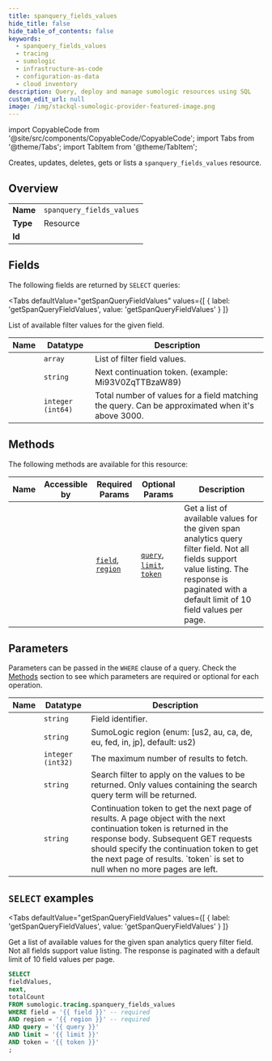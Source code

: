 ```yaml
--- 
title: spanquery_fields_values
hide_title: false
hide_table_of_contents: false
keywords:
  - spanquery_fields_values
  - tracing
  - sumologic
  - infrastructure-as-code
  - configuration-as-data
  - cloud inventory
description: Query, deploy and manage sumologic resources using SQL
custom_edit_url: null
image: /img/stackql-sumologic-provider-featured-image.png
---
```


import CopyableCode from '@site/src/components/CopyableCode/CopyableCode';
import Tabs from '@theme/Tabs';
import TabItem from '@theme/TabItem';

Creates, updates, deletes, gets or lists a <code>spanquery_fields_values</code> resource.

## Overview
<table><tbody>
<tr><td><b>Name</b></td><td><code>spanquery_fields_values</code></td></tr>
<tr><td><b>Type</b></td><td>Resource</td></tr>
<tr><td><b>Id</b></td><td><CopyableCode code="sumologic.tracing.spanquery_fields_values" /></td></tr>
</tbody></table>

## Fields

The following fields are returned by `SELECT` queries:

<Tabs
    defaultValue="getSpanQueryFieldValues"
    values={[
        { label: 'getSpanQueryFieldValues', value: 'getSpanQueryFieldValues' }
    ]}
>
<TabItem value="getSpanQueryFieldValues">

List of available filter values for the given field.

<table>
<thead>
    <tr>
    <th>Name</th>
    <th>Datatype</th>
    <th>Description</th>
    </tr>
</thead>
<tbody>
<tr>
    <td><CopyableCode code="fieldValues" /></td>
    <td><code>array</code></td>
    <td>List of filter field values.</td>
</tr>
<tr>
    <td><CopyableCode code="next" /></td>
    <td><code>string</code></td>
    <td>Next continuation token. (example: Mi93V0ZqTTBzaW89)</td>
</tr>
<tr>
    <td><CopyableCode code="totalCount" /></td>
    <td><code>integer (int64)</code></td>
    <td>Total number of values for a field matching the query. Can be approximated when it's above 3000.</td>
</tr>
</tbody>
</table>
</TabItem>
</Tabs>

## Methods

The following methods are available for this resource:

<table>
<thead>
    <tr>
    <th>Name</th>
    <th>Accessible by</th>
    <th>Required Params</th>
    <th>Optional Params</th>
    <th>Description</th>
    </tr>
</thead>
<tbody>
<tr>
    <td><a href="#getSpanQueryFieldValues"><CopyableCode code="getSpanQueryFieldValues" /></a></td>
    <td><CopyableCode code="select" /></td>
    <td><a href="#parameter-field"><code>field</code></a>, <a href="#parameter-region"><code>region</code></a></td>
    <td><a href="#parameter-query"><code>query</code></a>, <a href="#parameter-limit"><code>limit</code></a>, <a href="#parameter-token"><code>token</code></a></td>
    <td>Get a list of available values for the given span analytics query filter field. Not all fields support value listing. The response is paginated with a default limit of 10 field values per page.</td>
</tr>
</tbody>
</table>

## Parameters

Parameters can be passed in the `WHERE` clause of a query. Check the [Methods](#methods) section to see which parameters are required or optional for each operation.

<table>
<thead>
    <tr>
    <th>Name</th>
    <th>Datatype</th>
    <th>Description</th>
    </tr>
</thead>
<tbody>
<tr id="parameter-field">
    <td><CopyableCode code="field" /></td>
    <td><code>string</code></td>
    <td>Field identifier.</td>
</tr>
<tr id="parameter-region">
    <td><CopyableCode code="region" /></td>
    <td><code>string</code></td>
    <td>SumoLogic region (enum: [us2, au, ca, de, eu, fed, in, jp], default: us2)</td>
</tr>
<tr id="parameter-limit">
    <td><CopyableCode code="limit" /></td>
    <td><code>integer (int32)</code></td>
    <td>The maximum number of results to fetch.</td>
</tr>
<tr id="parameter-query">
    <td><CopyableCode code="query" /></td>
    <td><code>string</code></td>
    <td>Search filter to apply on the values to be returned. Only values containing the search query term will be returned.</td>
</tr>
<tr id="parameter-token">
    <td><CopyableCode code="token" /></td>
    <td><code>string</code></td>
    <td>Continuation token to get the next page of results. A page object with the next continuation token is returned in the response body. Subsequent GET requests should specify the continuation token to get the next page of results. `token` is set to null when no more pages are left.</td>
</tr>
</tbody>
</table>

## `SELECT` examples

<Tabs
    defaultValue="getSpanQueryFieldValues"
    values={[
        { label: 'getSpanQueryFieldValues', value: 'getSpanQueryFieldValues' }
    ]}
>
<TabItem value="getSpanQueryFieldValues">

Get a list of available values for the given span analytics query filter field. Not all fields support value listing. The response is paginated with a default limit of 10 field values per page.

```sql
SELECT
fieldValues,
next,
totalCount
FROM sumologic.tracing.spanquery_fields_values
WHERE field = '{{ field }}' -- required
AND region = '{{ region }}' -- required
AND query = '{{ query }}'
AND limit = '{{ limit }}'
AND token = '{{ token }}'
;
```
</TabItem>
</Tabs>
